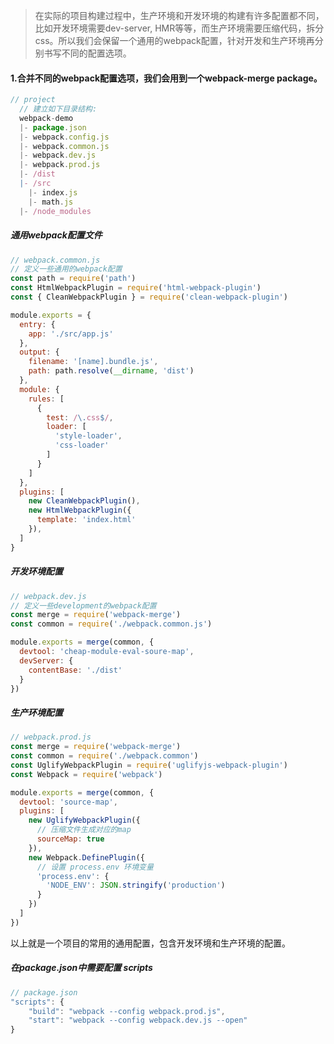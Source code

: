 
>在实际的项目构建过程中，生产环境和开发环境的构建有许多配置都不同，比如开发环境需要dev-server, HMR等等，而生产环境需要压缩代码，拆分css。所以我们会保留一个通用的webpack配置，针对开发和生产环境再分别书写不同的配置选项。


#### 1.合并不同的webpack配置选项，我们会用到一个**webpack-merge** package。
```js
// project
  // 建立如下目录结构:
  webpack-demo
  |- package.json
  |- webpack.config.js
  |- webpack.common.js
  |- webpack.dev.js
  |- webpack.prod.js
  |- /dist
  |- /src
    |- index.js
    |- math.js
  |- /node_modules
```
##### 通用webpack配置文件

```js
// webpack.common.js
// 定义一些通用的webpack配置
const path = require('path')
const HtmlWebpackPlugin = require('html-webpack-plugin')
const { CleanWebpackPlugin } = require('clean-webpack-plugin')

module.exports = {
  entry: {
    app: './src/app.js'
  },
  output: {
    filename: '[name].bundle.js',
    path: path.resolve(__dirname, 'dist')
  },
  module: {
    rules: [
      {
        test: /\.css$/,
        loader: [
          'style-loader',
          'css-loader'
        ]
      }
    ]
  },
  plugins: [
    new CleanWebpackPlugin(),
    new HtmlWebpackPlugin({
      template: 'index.html'
    }),
  ]
}
```

##### 开发环境配置
```js
// webpack.dev.js
// 定义一些development的webpack配置
const merge = require('webpack-merge')
const common = require('./webpack.common.js')

module.exports = merge(common, {
  devtool: 'cheap-module-eval-soure-map',
  devServer: {
    contentBase: './dist'
  }
})
```

##### 生产环境配置
```js
// webpack.prod.js
const merge = require('webpack-merge')
const common = require('./webpack.common')
const UglifyWebpackPlugin = require('uglifyjs-webpack-plugin')
const Webpack = require('webpack')

module.exports = merge(common, {
  devtool: 'source-map',
  plugins: [
    new UglifyWebpackPlugin({
      // 压缩文件生成对应的map
      sourceMap: true
    }),
    new Webpack.DefinePlugin({
      // 设置 process.env 环境变量
      'process.env': {
        'NODE_ENV': JSON.stringify('production')
      }
    })
  ]
})
```
以上就是一个项目的常用的通用配置，包含开发环境和生产环境的配置。

##### 在package.json中需要配置 scripts
```js
// package.json
"scripts": {
    "build": "webpack --config webpack.prod.js",
    "start": "webpack --config webpack.dev.js --open"
}
```

